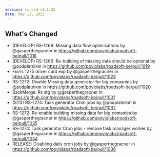 ```yaml
---
version: rs-prd-v1.1.32
date: May 13, 2022
---
```


## What's Changed
* (DEVELOP) RS-1268: Missing data flow optimisations by @gasperthegracner in https://github.com/poviolabs/roadsoft-be/pull/1018
* (DEVELOP) RS-1266: Re-building of missing data should be optional by @podplatnikm in https://github.com/poviolabs/roadsoft-be/pull/1019
* Fix/rs 1275 driver card exp by @gasperthegracner in https://github.com/poviolabs/roadsoft-be/pull/1023
* RS-1272: Disable Missing data generator for big companies by @podplatnikm in https://github.com/poviolabs/roadsoft-be/pull/1020
* BackMerge: Rs stg by @gasperthegracner in https://github.com/poviolabs/roadsoft-be/pull/1031
* (STG) RS-1274: Task generator Cron jobs by @podplatnikm in https://github.com/poviolabs/roadsoft-be/pull/1032
* RS-1272: Re-enable building missing data for big comanies by @gasperthegracner in https://github.com/poviolabs/roadsoft-be/pull/1035
* RS-1274: Task generator Cron jobs - remove task manager worker by @gasperthegracner in https://github.com/poviolabs/roadsoft-be/pull/1034
* RELEASE: Disabling daily cron jobs by @gasperthegracner in https://github.com/poviolabs/roadsoft-be/pull/1036